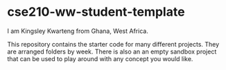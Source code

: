 # cse210-ww-student-template
I am Kingsley Kwarteng from Ghana, West Africa.

This repository contains the starter code for many different projects. They are arranged folders by week. There is also an an empty sandbox project that can be used to play around with any concept you would like.
